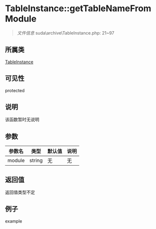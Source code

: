 # TableInstance::getTableNameFromModule



> *文件信息* suda\archive\TableInstance.php: 21~97

## 所属类 

[TableInstance](../TableInstance.md)

## 可见性

 protected 

## 说明

该函数暂时无说明


## 参数


| 参数名 | 类型 | 默认值 | 说明 |
|--------|-----|-------|-------|
| module |  string | 无 | 无 |



## 返回值

返回值类型不定


## 例子

example